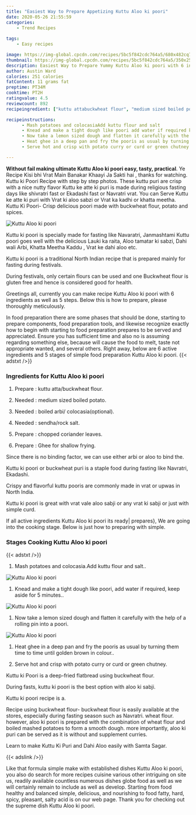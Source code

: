 ```yaml
---
title: "Easiest Way to Prepare Appetizing Kuttu Aloo ki poori"
date: 2020-05-26 21:55:59
categories:
    - Trend Recipes
    
tags:
    - Easy recipes

image: https://img-global.cpcdn.com/recipes/5bc5f842cdc764a5/680x482cq70/kuttu-aloo-ki-poori-recipe-main-photo.jpg
thumbnail: https://img-global.cpcdn.com/recipes/5bc5f842cdc764a5/350x250cq70/kuttu-aloo-ki-poori-recipe-main-photo.jpg
description: Easiest Way to Prepare Yummy Kuttu Aloo ki poori with 6 ingredients and 5 stages of easy cooking.
author: Austin Ward
calories: 251 calories
fatContent: 11 grams fat
preptime: PT34M
cooktime: PT2H
ratingvalue: 4.5
reviewcount: 892
recipeingredient: ["kuttu attabuckwheat flour", "medium sized boiled potato", "boiled arbi colocasiaoptional", "sendharock salt", "chopped coriander leaves", "Ghee for shallow frying"]

recipeinstructions: 
      - Mash potatoes and colocasiaAdd kuttu flour and salt 
      - Knead and make a tight dough like poori add water if required keep aside for 5 minutes 
      - Now take a lemon sized dough and flatten it carefully with the help of a rolling pin into a poori 
      - Heat ghee in a deep pan and fry the pooris as usual by turning them time to time until golden brown in colour 
      - Serve hot and crisp with potato curry or curd or green chutney

---
```




**Without fail making ultimate Kuttu Aloo ki poori easy, tasty, practical**. Ye Recipe Kisi bhi Vrat Main Banakar Khaayi Ja Sakti hai , thanks for watching. Kuttu ki Poori Recipe with step by step photos. These kuttu puri are crisp with a nice nutty flavor Kuttu ke atte ki puri is made during religious fasting days like shivratri fast or Ekadashi fast or Navratri vrat. You can Serve Kuttu ke atte ki puri with Vrat ki aloo sabzi or Vrat ka kadhi or khatta meetha. Kuttu Ki Poori- Crisp delicious poori made with buckwheat flour, potato and spices.


![Kuttu Aloo ki poori](https://img-global.cpcdn.com/recipes/5bc5f842cdc764a5/680x482cq70/kuttu-aloo-ki-poori-recipe-main-photo.jpg "Kuttu Aloo ki poori")



Kuttu ki poori is specially made for fasting like Navaratri, Janmashtami Kuttu poori goes well with the delicious Lauki ka raita, Aloo tamatar ki sabzi, Dahi wali Arbi, Khatta Meetha Kaddu , Vrat ke dahi aloo etc.

Kuttu ki poori is a traditional North Indian recipe that is prepared mainly for fasting during festivals.

During festivals, only certain flours can be used and one Buckwheat flour is gluten free and hence is considered good for health.


Greetings all, currently you can make recipe Kuttu Aloo ki poori with 6 ingredients as well as 5 steps. Below this is how to prepare, please thoroughly meticulously.

In food preparation there are some phases that should be done, starting to prepare components, food preparation tools, and likewise recognize exactly how to begin with starting to food preparation prepares to be served and appreciated. Ensure you has sufficient time and also no is assuming regarding something else, because will cause the food to melt, taste not appropriate wanted, and several others. Right away, below are 6 active ingredients and 5 stages of simple food preparation Kuttu Aloo ki poori.
{{< adstxt />}}

### Ingredients for Kuttu Aloo ki poori


1. Prepare  : kuttu atta/buckwheat flour.

1. Needed  : medium sized boiled potato.

1. Needed  : boiled arbi/ colocasia(optional).

1. Needed  : sendha/rock salt.

1. Prepare  : chopped coriander leaves.

1. Prepare  : Ghee for shallow frying.


Since there is no binding factor, we can use either arbi or aloo to bind the.

Kuttu ki poori or buckwheat puri is a staple food during fasting like Navratri, Ekadashi.

Crispy and flavorful kuttu pooris are commonly made in vrat or upwas in North India.

Kuttu ki poori is great with vrat vale aloo sabji or any vrat ki sabji or just with simple curd.


If all active ingredients Kuttu Aloo ki poori its ready| prepares}, We are going into the cooking stage. Below is just how to preparing with simple.

### Stages Cooking Kuttu Aloo ki poori

{{< adstxt />}}


1. Mash potatoes and colocasia.Add kuttu flour and salt..



![Kuttu Aloo ki poori](https://img-global.cpcdn.com/steps/e7c5283c08636a7c/160x128cq70/kuttu-aloo-ki-poori-recipe-step-1-photo.jpg" "Kuttu Aloo ki poori")



1. Knead and make a tight dough like poori, add water if required, keep aside for 5 minutes..



![Kuttu Aloo ki poori](https://img-global.cpcdn.com/steps/728cb146e82690b8/160x128cq70/kuttu-aloo-ki-poori-recipe-step-2-photo.jpg" "Kuttu Aloo ki poori")



1. Now take a lemon sized dough and flatten it carefully with the help of a rolling pin into a poori.



![Kuttu Aloo ki poori](https://img-global.cpcdn.com/steps/771a6279906952b9/160x128cq70/kuttu-aloo-ki-poori-recipe-step-3-photo.jpg" "Kuttu Aloo ki poori")



1. Heat ghee in a deep pan and fry the pooris as usual by turning them time to time until golden brown in colour..



1. Serve hot and crisp with potato curry or curd or green chutney.




Kuttu ki Poori is a deep-fried flatbread using buckwheat flour.

During fasts, kuttu ki poori is the best option with aloo ki sabji.

Kuttu ki poori recipe is a.

Recipe using buckwheat flour- buckwheat flour is easily available at the stores, especially during fasting season such as Navratri. wheat flour. however, aloo ki poori is prepared with the combination of wheat flour and boiled mashed potatoes to form a smooth dough. more importantly, aloo ki puri can be served as it is without and supplement curries.

Learn to make Kuttu Ki Puri and Dahi Aloo easily with Samta Sagar.


{{< adslink />}}

Like that formula simple make with established dishes Kuttu Aloo ki poori, you also do search for more recipes cuisine various other intriguing on site us, readily available countless numerous dishes globe food as well as we will certainly remain to include as well as develop. Starting from food healthy and balanced simple, delicious, and nourishing to food fatty, hard, spicy, pleasant, salty acid is on our web page. Thank you for checking out the supreme dish Kuttu Aloo ki poori.
